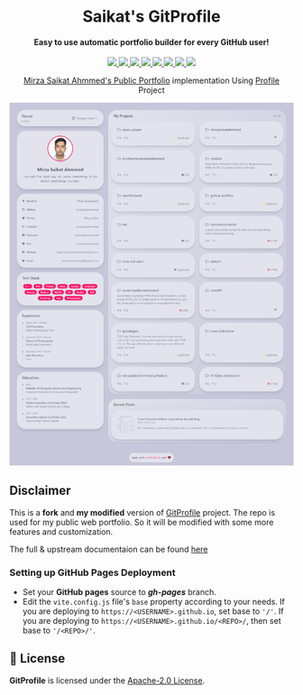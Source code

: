 <h1 align="center">Saikat's GitProfile</h1>

<h4 align="center">Easy to use automatic portfolio builder for every GitHub user!</h4>

  <p align="center">
    <a href="https://codeclimate.com/github/mirzasaikatahmmed/gitprofile/maintainability">
      <img src="https://api.codeclimate.com/v1/badges/c60f42d7d0b61bd33e98/maintainability" />
    </a>
    <a href="https://github.com/mirzasaikatahmmed/gitprofile/actions/workflows/test-deploy.yml">
      <img src="https://github.com/mirzasaikatahmmed/gitprofile/actions/workflows/test-deploy.yml/badge.svg" />
    </a>
    <a href="https://github.com/mirzasaikatahmmed/gitprofile/issues">
      <img src="https://img.shields.io/github/issues/mirzasaikatahmmed/gitprofile"/>
    </a>
    <a href="https://github.com/mirzasaikatahmmed/gitprofile/stargazers">
      <img src="https://img.shields.io/github/stars/mirzasaikatahmmed/gitprofile"/>
    </a>
    <a href="https://github.com/mirzasaikatahmmed/gitprofile/network/members">
      <img src="https://img.shields.io/github/forks/mirzasaikatahmmed/gitprofile"/>
    </a>
    <a href="https://github.com/mirzasaikatahmmed/gitprofile/blob/main/package-lock.json">
      <img src="https://img.shields.io/snyk/vulnerabilities/github/mirzasaikatahmmed/gitprofile"/>
    </a>
    <a href="https://github.com/mirzasaikatahmmed/gitprofile/blob/main/CONTRIBUTING.md">
      <img src="https://img.shields.io/badge/contributions-welcome-brightgreen.svg?style=flat"/>
    </a>
    <a href="https://github.com/mirzasaikatahmmed/gitprofile/blob/main/LICENSE">
      <img src="https://img.shields.io/mirzasaikatahmmed/license/arifszn/gitprofile"/>
    </a>
  </p>
  
  
<p align="center"><a href="https://mirzasaikatahmmed.netlify.io">Mirza Saikat Ahmmed's Public Portfolio</a> implementation Using <a href="https://github.com/mirzasaikatahmmed">Profile</a> Project</p>

<img title="tste" src="./res/Full%20Page%20Snapshot.png">

## Disclaimer

This is a **fork** and **my modified** version of [GitProfile](https://github.com/mirzasaikatahmmed) project. The repo is used for my public web portfolio. So it will be modified with some more features and customization.

The full & upstream documentaion can be found [here](https://github.com/mirzasaikatahmmed/gitprofile/blob/main/README.md)

### Setting up GitHub Pages Deployment

  - Set your **GitHub pages** source to ***gh-pages*** branch.
  - Edit the `vite.config.js` file's `base` property according to your needs. If you are deploying to `https://<USERNAME>.github.io`, set base to `'/'`. If you are deploying to `https://<USERNAME>.github.io/<REPO>/`, then set base to `'/<REPO>/'`.


## 📄 License

**GitProfile** is licensed under the [Apache-2.0 License](https://github.com/mirzasaikatahmmed/gitprofile/blob/main/LICENSE).
